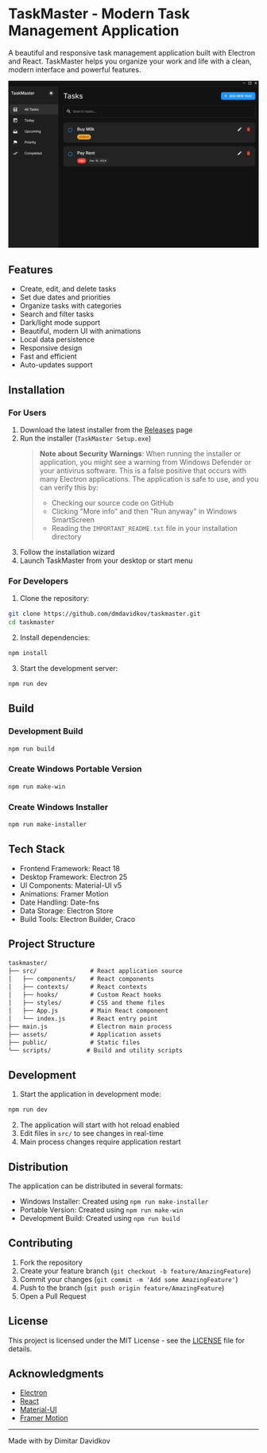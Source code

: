 # TaskMaster - Modern Task Management Application

A beautiful and responsive task management application built with Electron and React. TaskMaster helps you organize your work and life with a clean, modern interface and powerful features.

![TaskMaster Screenshot](assets/Screenshot.png)

## Features

- Create, edit, and delete tasks
- Set due dates and priorities
- Organize tasks with categories
- Search and filter tasks
- Dark/light mode support
- Beautiful, modern UI with animations
- Local data persistence
- Responsive design
- Fast and efficient
- Auto-updates support

## Installation

### For Users

1. Download the latest installer from the [Releases](../../releases) page
2. Run the installer (`TaskMaster Setup.exe`)
   > **Note about Security Warnings**: When running the installer or application, you might see a warning from Windows Defender or your antivirus software. This is a false positive that occurs with many Electron applications. The application is safe to use, and you can verify this by:
   > - Checking our source code on GitHub
   > - Clicking "More info" and then "Run anyway" in Windows SmartScreen
   > - Reading the `IMPORTANT_README.txt` file in your installation directory
3. Follow the installation wizard
4. Launch TaskMaster from your desktop or start menu

### For Developers

1. Clone the repository:
```bash
git clone https://github.com/dmdavidkov/taskmaster.git
cd taskmaster
```

2. Install dependencies:
```bash
npm install
```

3. Start the development server:
```bash
npm run dev
```

## Build

### Development Build
```bash
npm run build
```

### Create Windows Portable Version
```bash
npm run make-win
```

### Create Windows Installer
```bash
npm run make-installer
```

## Tech Stack

- Frontend Framework: React 18
- Desktop Framework: Electron 25
- UI Components: Material-UI v5
- Animations: Framer Motion
- Date Handling: Date-fns
- Data Storage: Electron Store
- Build Tools: Electron Builder, Craco

## Project Structure

```
taskmaster/
├── src/               # React application source
│   ├── components/    # React components
│   ├── contexts/      # React contexts
│   ├── hooks/         # Custom React hooks
│   ├── styles/        # CSS and theme files
│   ├── App.js         # Main React component
│   └── index.js       # React entry point
├── main.js            # Electron main process
├── assets/            # Application assets
├── public/            # Static files
└── scripts/          # Build and utility scripts
```

## Development

1. Start the application in development mode:
```bash
npm run dev
```

2. The application will start with hot reload enabled
3. Edit files in `src/` to see changes in real-time
4. Main process changes require application restart

## Distribution

The application can be distributed in several formats:

- Windows Installer: Created using `npm run make-installer`
- Portable Version: Created using `npm run make-win`
- Development Build: Created using `npm run build`

## Contributing

1. Fork the repository
2. Create your feature branch (`git checkout -b feature/AmazingFeature`)
3. Commit your changes (`git commit -m 'Add some AmazingFeature'`)
4. Push to the branch (`git push origin feature/AmazingFeature`)
5. Open a Pull Request

## License

This project is licensed under the MIT License - see the [LICENSE](LICENSE) file for details.

## Acknowledgments

- [Electron](https://www.electronjs.org/)
- [React](https://reactjs.org/)
- [Material-UI](https://mui.com/)
- [Framer Motion](https://www.framer.com/motion/)

---

Made with by Dimitar Davidkov
